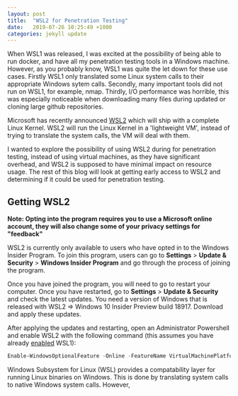 ```yaml
---
layout: post
title:  "WSL2 for Penetration Testing"
date:   2019-07-26 10:25:49 +1000
categories: jekyll update
---
```


When WSL1 was released, I was excited at the possibility of being able to run docker, and have all my penetration testing tools in a Windows machine. However, as you probably know, WSL1 was quite the let down for these use cases. Firstly WSL1 only translated some Linux system calls to their appropriate Windows sytem calls. Secondly, many important tools did not run on WSL1, for example, nmap. Thirdly, I/O performance was horrible, this was especially noticeable when downloading many files during updated or cloning large github repositories.

Microsoft has recently announced [WSL2](https://devblogs.microsoft.com/commandline/announcing-wsl-2/) which will ship with a complete Linux Kernel. WSL2 will run the Linux Kernel in a 'lightweight VM', instead of trying to translate the system calls, the VM will deal with them.

I wanted to explore the possibility of using WSL2 during for penetration testing, instead of using virtual machines, as they have significant overhead, and WSL2 is supposed to have minimal impact on resource usage. The rest of this blog will look at getting early access to WSL2 and determining if it could be used for penetration testing.

## Getting WSL2

 **Note: Opting into the program requires you to use a Microsoft online account, they will also change some of your privacy settings for "feedback"**

 WSL2 is currently only available to users who have opted in to the Windows Insider Program. To join this program, users can go to **Settings** > **Update & Security** > **Windows Insider Program** and go through the process of joining the program.

 Once you have joined the program, you will need to go to restart your computer. Once you have restarted, go to **Settings** > **Update & Security** and check the latest updates. You need a version of Windows that is released with WSL2 => Windows 10 Insider Preview build 18917. Download and apply these updates.

 After applying the updates and restarting, open an Administrator Powershell and enable WSL2 with the following command (this assumes you have already [enabled](https://docs.microsoft.com/en-us/windows/wsl/install-win10) WSL1):

 ```powershell
Enable-WindowsOptionalFeature -Online -FeatureName VirtualMachinePlatform
 ```





Windows Subsystem for Linux (WSL) provides a compatability layer for running Linux binaries on Windows. This is done by translating system calls to native Windows system calls. However, 

